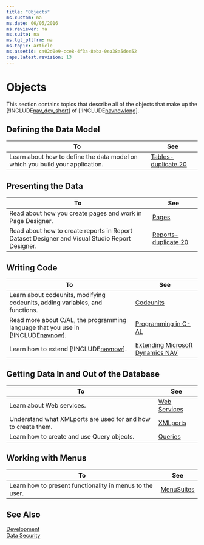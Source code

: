 ```yaml
---
title: "Objects"
ms.custom: na
ms.date: 06/05/2016
ms.reviewer: na
ms.suite: na
ms.tgt_pltfrm: na
ms.topic: article
ms.assetid: ca02d0e9-cce8-4f3a-8eba-0ea38a5dee52
caps.latest.revision: 13
---
```

# Objects
This section contains topics that describe all of the objects that make up the [!INCLUDE[nav_dev_short](../dynamics-nav/includes/nav_dev_short_md.md)] of [!INCLUDE[navnowlong](../dynamics-nav/includes/navnowlong_md.md)].  
  
## Defining the Data Model  
  
|To|See|  
|--------|---------|  
|Learn about how to define the data model on which you build your application.|[Tables\-duplicate 20](../dynamics-nav/Tables-duplicate-20.md)|  
  
## Presenting the Data  
  
|To|See|  
|--------|---------|  
|Read about how you create pages and work in Page Designer.|[Pages](../dynamics-nav/Pages.md)|  
|Read about how to create reports in Report Dataset Designer and Visual Studio Report Designer.|[Reports\-duplicate 20](../dynamics-nav/Reports-duplicate-20.md)|  
  
## Writing Code  
  
|To|See|  
|--------|---------|  
|Learn about codeunits, modifying codeunits, adding variables, and functions.|[Codeunits](../dynamics-nav/Codeunits.md)|  
|Read more about C\/AL, the programming language that you use in [!INCLUDE[navnow](../dynamics-nav/includes/navnow_md.md)].|[Programming in C\-AL](../dynamics-nav/Programming-in-C-AL.md)|  
|Learn how to extend [!INCLUDE[navnow](../dynamics-nav/includes/navnow_md.md)].|[Extending Microsoft Dynamics NAV](../dynamics-nav/Extending-Microsoft-Dynamics-NAV.md)|  
  
## Getting Data In and Out of the Database  
  
|To|See|  
|--------|---------|  
|Learn about Web services.|[Web Services](../dynamics-nav/Web-Services.md)|  
|Understand what XMLports are used for and how to create them.|[XMLports](../dynamics-nav/XMLports.md)|  
|Learn how to create and use Query objects.|[Queries](../dynamics-nav/Queries.md)|  
  
## Working with Menus  
  
|To|See|  
|--------|---------|  
|Learn how to present functionality in menus to the user.|[MenuSuites](../dynamics-nav/MenuSuites.md)|  
  
## See Also  
 [Development](../dynamics-nav/Development.md)   
 [Data Security](../dynamics-nav/Data-Security.md)